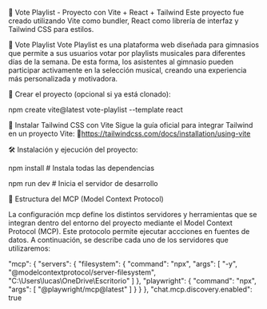 📀 Vote Playlist - Proyecto con Vite + React + Tailwind
Este proyecto fue creado utilizando Vite como bundler, React como librería de interfaz y Tailwind CSS para estilos.

🎵 Vote Playlist
Vote Playlist es una plataforma web diseñada para gimnasios que permite a sus usuarios votar por playlists musicales para diferentes días de la semana. De esta forma, los asistentes al gimnasio pueden participar activamente en la selección musical, creando una experiencia más personalizada y motivadora.


🚀 Crear el proyecto (opcional si ya está clonado):

 npm create vite@latest vote-playlist --template react


🎨 Instalar Tailwind CSS con Vite
Sigue la guía oficial para integrar Tailwind en un proyecto Vite:
🔗https://tailwindcss.com/docs/installation/using-vite


🛠️ Instalación y ejecución del proyecto:

 npm install     # Instala todas las dependencias
 
 npm run dev     # Inicia el servidor de desarrollo




🧱 Estructura del MCP (Model Context Protocol)

La configuración mcp define los distintos servidores y herramientas que se integran dentro del entorno del proyecto mediante el Model Context Protocol (MCP). Este protocolo permite ejecutar accciones en fuentes de datos. A continuación, se describe cada uno de los servidores que utilizaremos:


"mcp": {
  "servers": {
    "filesystem": {
      "command": "npx",
      "args": [
        "-y",
        "@modelcontextprotocol/server-filesystem",
        "C:\\Users\\lucas\\OneDrive\\Escritorio"
      ]
    },
    "playwright": {
      "command": "npx",
      "args": [
        "@playwright/mcp@latest"
      ]
    }
  }
},
"chat.mcp.discovery.enabled": true